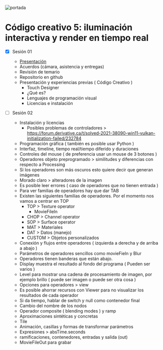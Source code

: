 ![portada](https://github.com/EmilioOcelotl/cc5-ct-2023-I/blob/main/IMG_5776.jpeg)

# Código creativo 5: iluminación interactiva y render en tiempo real

- [x] Sesión 01

  - [Presentación](https://emilioocelotl.github.io/)
  - Acuerdos (cámara, asistencia y entregas)
  - Revisión de temario 
  - Repositorio en github 
  - Presentación y experiencias previas ( Código Creativo )  
    - Touch Designer 
    - ¿Qué es?
    - Lenguajes de programación visual 
    - Licencias e instalación
  
  
- [ ] Sesión 02
  
  - Instalación y licencias 
    - Posibles problemas de controladores > https://forum.derivative.ca/t/solved-2021-38090-win11-vulkan-initialization-failed/232784
  - Programación gráfica ( también es posible usar Python )  
  - Interfaz, timeline, tiempo real/tiempo diferido y duraciones 
  - Controles del mouse ( de preferencia usar un mouse de 3 botones ) 
  - Operadores objeto preprogramado > similitudes y diferencias con respecto a Processing  
  - Si los operadores son más oscuros esto quiere decir que generan imágenes 
  - Morado claro > alteradores de la imagen 
  - Es posible leer errores ( caso de operadores que no tienen entrada ) 
  - Para ver familias de operadores hay que dar TAB
  - Existen las siguientes familias de operadores. Por el momento nos vamos a centrar en TOP  
    - TOP > Texture operator 
       - MovieFileIn 
    - CHOP > Channel operator 
    - SOP > Surface operator 
    - MAT > Materiales 
    - DAT > Datos (manejo) 
    - CUSTOM > Objetos personalizados 
  - Conexión y flujos entre operadores ( izquierda a derecha y de arriba a abajo ) 
  - Parámetros de operadores sencillos como movieFieIn y Blur 
  - Operadores tienen banderas que están abajo.
  - Display muestra el resultado al fondo del programa ( Pueden ser varios ) 
  - Level para mostrar una cadena de procesamiento de imagen, por ejemplo brillo ( puede ser imagen o puede ser otra cosa ) 
  - Opciones para operadores > view   
  - Es posible ahorrar recursos con Viewer para no visualizar los resultados de cada operador 
  - Si da tiempo, hablar de switch y null como contenedor final 
  - Cambio del nombre de los nodos 
  - Operador composite ( blending modes ) y ramp 
  - Aproximaciones sintéticas y concretas  
  - Tile    
  - Animación, casillas y formas de transformar parámetros
  - Expresiones > absTime.seconds
  - ramificaciones, contenedores, entradas y salida (out) 
  - MovieFileOut para grabar
